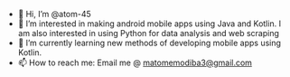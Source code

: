 - 👋 Hi, I’m @atom-45
- 👀 I’m interested in making android mobile apps using Java and Kotlin. I am also interested in using Python for data analysis and web scraping
- 🌱 I’m currently learning new methods of developing mobile apps using Kotlin.
- 📫 How to reach me: Email me @ matomemodiba3@gmail.com

<!---
atom-45/atom-45 is a ✨ special ✨ repository because its `README.md` (this file) appears on your GitHub profile.
You can click the Preview link to take a look at your changes.
--->
